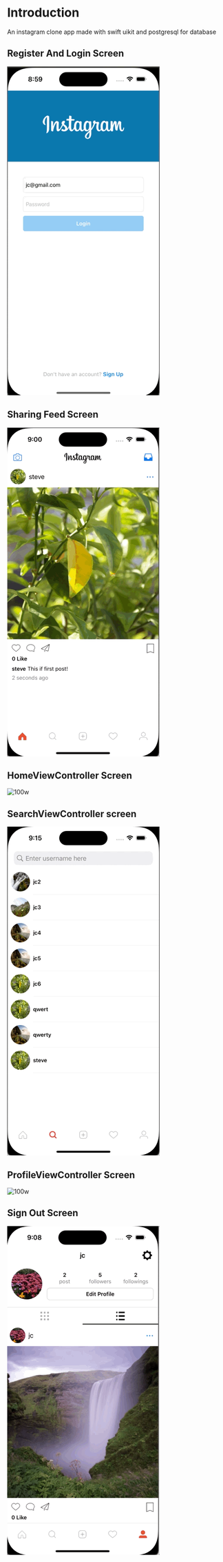 <h1>Introduction</h1>
<p>An instagram clone app made with swift uikit and postgresql for database</p>

<h2>Register And Login Screen</h2>

![100w](gif/LoginAndRegister.gif)
<br>
<h2>Sharing Feed Screen</h2>

![100w](gif/SharePhoto.gif)<br>
<h2>HomeViewController Screen</h2>

![100w](gif/HomeViewController.gif)<br>
<h2>SearchViewController screen</h2>

![100w](gif/SearchViewController.gif)<br>
<h2>ProfileViewController Screen</h2>

![100w](gif/ProfileViewController.gif)<br>
<h2>Sign Out Screen</h2>

![100w](gif/Logout.gif)<br>
